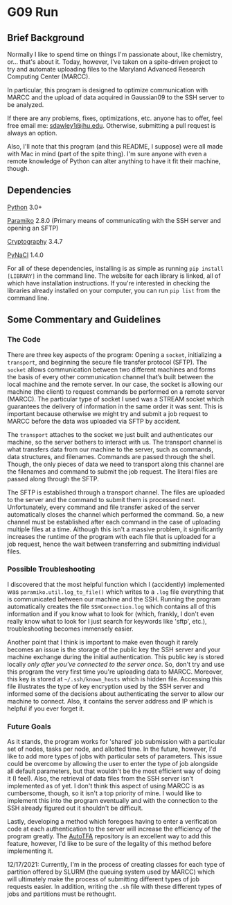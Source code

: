 # G09 Run

## Brief Background
Normally I like to spend time on things I'm passionate about, like chemistry, or... that's about it. Today, however, I've taken on a spite-driven project to try and automate uploading files to the Maryland Advanced Research Computing Center (MARCC).

In particular, this program is designed to optimize communication with MARCC and the upload of data acquired in Gaussian09 to the SSH server to be analyzed.

If there are any problems, fixes, optimizations, etc. anyone has to offer, feel free email me: sdawley1@jhu.edu. Otherwise, submitting a pull request is always an option.

Also, I'll note that this program (and this README, I suppose) were all made with Mac in mind (part of the spite thing). I'm sure anyone with even a remote knowledge of Python can alter anything to have it fit their machine, though.

## Dependencies
[Python](https://www.python.org/) 3.0+ 

[Paramiko](https://www.paramiko.org/index.html) 2.8.0 (Primary means of communicating with the SSH server and opening an SFTP)

[Cryptography](https://cryptography.io/en/latest/) 3.4.7

[PyNaCl](https://pypi.org/project/PyNaCl/) 1.4.0

For all of these dependencies, installing is as simple as running `pip install [LIBRARY]` in the command line. The website for each library is linked, all of which have installation instructions. If you're interested in checking the libraries already installed on your computer, you can run `pip list` from the command line.

## Some Commentary and Guidelines

### The Code

There are three key aspects of the program: Opening a `socket`, initializing a `transport`, and beginning the secure file transfer protocol (SFTP). The `socket` allows communication between two different machines and forms the basis of every other communication channel that’s built between the local machine and the remote server. In our case, the socket is allowing our machine (the client) to request commands be performed on a remote server (MARCC). The particular type of socket I used was a STREAM socket which guarantees the delivery of information in the same order it was sent. This is important because otherwise we might try and submit a job request to MARCC before the data was uploaded via SFTP by accident.

The `transport` attaches to the socket we just built and authenticates our machine, so the server bothers to interact with us. The transport channel is what transfers data from our machine to the server, such as commands, data structures, and filenames. Commands are passed through the shell. Though, the only pieces of data we need to transport along this channel are the filenames and command to submit the job request. The literal files are passed along through the SFTP.

The SFTP is established through a transport channel. The files are uploaded to the server and the command to submit them is processed next. Unfortunately, every command and file transfer asked of the server automatically closes the channel which performed the command. So, a new channel must be established after each command in the case of uploading multiple files at a time. Although this isn't a massive problem, it significantly increases the runtime of the program with each file that is uploaded for a job request, hence the wait between transferring and submitting individual files.

### Possible Troubleshooting

I discovered that the most helpful function which I (accidently) implemented was `paramiko.util.log_to_file()` which writes to a `.log` file everything that is communicated between our machine and the SSH. Running the program automatically creates the file `SSHConnection.log` which contains all of this information and if you know what to look for (which, frankly, I don't even really know what to look for I just search for keywords like 'sftp', etc.), troubleshooting becomes immensely easier.

Another point that I think is important to make even though it rarely becomes an issue is the storage of the public key the SSH server and your machine exchange during the initial authentication. This public key is stored locally *only after you've connected to the server once*. So, don't try and use this program the very first time you're uploading data to MARCC. Moreover, this key is stored at `~/.ssh/known_hosts` which is hidden file. Accessing this file illustrates the type of key encryption used by the SSH server and informed some of the decisions about authenticating the server to allow our machine to connect. Also, it contains the server address and IP which is helpful if you ever forget it.

### Future Goals

As it stands, the program works for 'shared' job submission with a particular set of nodes, tasks per node, and allotted time. In the future, however, I'd like to add more types of jobs with particular sets of parameters. This issue could be overcome by allowing the user to enter the type of job alongside all default parameters, but that wouldn't be the most efficient way of doing it (I feel). Also, the retrieval of data files from the SSH server isn't implemented as of yet. I don't think this aspect of using MARCC is as cumbersome, though, so it isn't a top priority of mine. I would like to implement this into the program eventually and with the connection to the SSH already figured out it shouldn't be difficult.

Lastly, developing a method which foregoes having to enter a verification code at each authentication to the server will increase the efficiency of the program greatly. The [AutoTFA](https://github.com/tmcqueen-materials/autotfa) repository is an excellent way to add this feature, however, I'd like to be sure of the legality of this method before implementing it.

12/17/2021: Currently, I'm in the process of creating classes for each type of partition offered by SLURM (the queuing system used by MARCC) which will ultimately make the process of submitting different types of job requests easier. In addition, writing the `.sh` file with these different types of jobs and partitions must be rethought.




